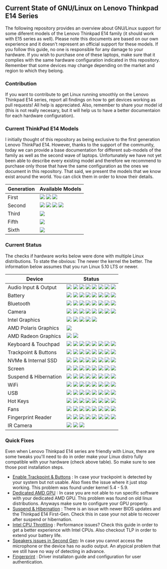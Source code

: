 ## Current State of GNU/Linux on Lenovo Thinkpad E14 Series

The following repository provides an overview about GNU/Linux support for some diferent models of the Lenovo Thinkpad E14 family (it should work with E15 series as well). Please note this documents are based on our own experience and it doesn't represent an official support for these models. If you follow this guide, no one is responsible for any damage to your hardware. If you wish to purchase one of these laptops, make sure that it complies with the same hardware configuration indicated in this repository. Remember that some devices may change depending on the market and region to which they belong.

### Contribution

If you want to contribute to get Linux running smoothly on the Lenovo Thinkpad E14 series, report all findings on how to get devices working as pull requests! All help is appreciated. Also, remember to share your model id (this is not really necesary, but it will help us to have a better documentaion for each hardware configuration).

### Current ThinkPad E14 Models

I initially thought of this repository as being exclusive to the first generation Lenovo ThinkPad E14. However, thanks to the support of the community, today we can provide a base documentation for different sub-models of the family as well as the second wave of laptops. Unfortunately we have not yet been able to describe every existing model and therefore we recommend to purchase only those that have the same configuration as the ones we document in this repository. That said, we present the models that we know exist around the world. You can click them in order to know their details.

| Generation            | Available Models                        |
|-----------------------|-----------------------------------------|
| First                 | [![](https://img.shields.io/badge/1st_vanila-working-success.svg)](./thinkpad-e14-gen1/vanila.md) [![](https://img.shields.io/badge/1st_polaris-tweak_required-green.svg)](./thinkpad-e14-gen1/polaris.md) [![](https://img.shields.io/badge/1st_realtek-untested-lightgrey.svg)](./thinkpad-e14-gen1/realtek.md) |
| Second                | [![](https://img.shields.io/badge/2nd_vanila-tweak_required-green.svg)](./thinkpad-e14-gen2/vanila.md) [![](https://img.shields.io/badge/2nd_iris-tweak_required-green.svg)](./thinkpad-e14-gen2/iris.md) [![](https://img.shields.io/badge/2nd_ryzen-untested-lightgrey.svg)](./thinkpad-e14-gen2/ryzen.md) [![](https://img.shields.io/badge/2nd_nvidia-working-success.svg)](./thinkpad-e14-gen2/nvidia.md) |
| Third                 | [![](https://img.shields.io/badge/3rd_vanila-working-success.svg)](./thinkpad-e14-gen3/vanila.md) |
| Fifth                 | [![](https://img.shields.io/badge/5th_ryzen-working-success)](./thinkpad-e14-gen5/ryzen.md) |
| Sixth                 | [![](https://img.shields.io/badge/6th_ryzen-working-success)](./thinkpad-e14-gen6/ryzen.md) |




### Current Status

The checks if hardware works below were done with multiple Linux distributions. To state the obvious: The newer the kernel the better. The information below assumes that you run Linux 5.10 LTS or newer.

| Device                      | Status                                    |
| ----------------------------|-------------------------------------------|
| Audio Input & Output        | ![](https://img.shields.io/badge/1st_vanila-working-success.svg) ![](https://img.shields.io/badge/1st_polaris-working-success.svg) [![](https://img.shields.io/badge/2nd_vanila-mic_issues-green.svg)](https://github.com/rodmaureirac/thinkpad-e14-linux/issues/9) [![](https://img.shields.io/badge/2nd_iris-mic_issues-green.svg)](https://github.com/rodmaureirac/thinkpad-e14-linux/issues/9) ![](https://img.shields.io/badge/3rd_vanila-working-success.svg) ![](https://img.shields.io/badge/2nd_nvidia-working-success.svg) ![](https://img.shields.io/badge/5th_ryzen-working-success) ![](https://img.shields.io/badge/6th_ryzen-mic_issues-green.svg) |
| Battery                     | ![](https://img.shields.io/badge/1st_vanila-working-success.svg) ![](https://img.shields.io/badge/1st_polaris-working-success.svg) ![](https://img.shields.io/badge/2nd_vanila-working-success.svg) ![](https://img.shields.io/badge/2nd_iris-working-success.svg) ![](https://img.shields.io/badge/3rd_vanila-working-success.svg) ![](https://img.shields.io/badge/2nd_nvidia-working-success.svg) ![](https://img.shields.io/badge/5th_ryzen-working-success) ![](https://img.shields.io/badge/6th_ryzen-working-success) |
| Bluetooth                   | ![](https://img.shields.io/badge/1st_vanila-working-success.svg) ![](https://img.shields.io/badge/1st_polaris-working-success.svg) ![](https://img.shields.io/badge/2nd_vanila-working-success.svg) ![](https://img.shields.io/badge/2nd_iris-working-success.svg) ![](https://img.shields.io/badge/3rd_vanila-working-success.svg) ![](https://img.shields.io/badge/2nd_nvidia-working-success.svg) ![](https://img.shields.io/badge/5th_ryzen-working-success) ![](https://img.shields.io/badge/6th_ryzen-working-success) |
| Camera                      | ![](https://img.shields.io/badge/1st_vanila-working-success.svg) ![](https://img.shields.io/badge/1st_polaris-working-success.svg) ![](https://img.shields.io/badge/2nd_vanila-working-success.svg) ![](https://img.shields.io/badge/2nd_iris-working-success.svg) ![](https://img.shields.io/badge/3rd_vanila-working-success.svg) ![](https://img.shields.io/badge/2nd_nvidia-working-success.svg)  ![](https://img.shields.io/badge/5th_ryzen-working-success) ![](https://img.shields.io/badge/6th_ryzen-working-success) |
| Intel Graphics              | ![](https://img.shields.io/badge/1st_vanila-working-success.svg) ![](https://img.shields.io/badge/1st_polaris-working-success.svg) ![](https://img.shields.io/badge/2nd_vanila-working-success.svg) ![](https://img.shields.io/badge/2nd_iris-working-success.svg) ![](https://img.shields.io/badge/2nd_nvidia-working-success.svg) |
| AMD Polaris Graphics        | ![](https://img.shields.io/badge/1st_polaris-working-success.svg) |
| AMD Radeon Graphics         | ![](https://img.shields.io/badge/5th_ryzen-working-success) ![](https://img.shields.io/badge/6th_ryzen-working-success) |
| Keyboard & Touchpad         | ![](https://img.shields.io/badge/1st_vanila-working-success.svg) ![](https://img.shields.io/badge/1st_polaris-working-success.svg) ![](https://img.shields.io/badge/2nd_vanila-working-success.svg) ![](https://img.shields.io/badge/2nd_iris-working-success.svg) ![](https://img.shields.io/badge/3rd_vanila-working-success.svg) ![](https://img.shields.io/badge/2nd_nvidia-working-success.svg) ![](https://img.shields.io/badge/5th_ryzen-working-success) ![](https://img.shields.io/badge/6th_ryzen-working-success) |
| Trackpoint & Buttons        | ![](https://img.shields.io/badge/1st_vanila-working-success.svg) ![](https://img.shields.io/badge/1st_polaris-working-success.svg) ![](https://img.shields.io/badge/2nd_vanila-working-success.svg) ![](https://img.shields.io/badge/2nd_iris-working-success.svg) ![](https://img.shields.io/badge/3rd_vanila-working-success.svg) ![](https://img.shields.io/badge/2nd_nvidia-working-success.svg) ![](https://img.shields.io/badge/5th_ryzen-working-success) ![](https://img.shields.io/badge/6th_ryzen-working-success) |
| NVMe & Internal SSD         | ![](https://img.shields.io/badge/1st_vanila-working-success.svg) ![](https://img.shields.io/badge/1st_polaris-working-success.svg) ![](https://img.shields.io/badge/2nd_vanila-working-success.svg) ![](https://img.shields.io/badge/2nd_iris-working-success.svg) ![](https://img.shields.io/badge/3rd_vanila-working-success.svg) ![](https://img.shields.io/badge/2nd_nvidia-working-success.svg) ![](https://img.shields.io/badge/5th_ryzen-working-success) ![](https://img.shields.io/badge/6th_ryzen-working-success) |
| Screen                      | ![](https://img.shields.io/badge/1st_vanila-working-success.svg) ![](https://img.shields.io/badge/1st_polaris-working-success.svg) ![](https://img.shields.io/badge/2nd_vanila-working-success.svg) ![](https://img.shields.io/badge/2nd_iris-working-success.svg) ![](https://img.shields.io/badge/3rd_vanila-working-success.svg) ![](https://img.shields.io/badge/2nd_nvidia-working-success.svg) ![](https://img.shields.io/badge/5th_ryzen-working-success) ![](https://img.shields.io/badge/6th_ryzen-working-success) |
| Suspend & Hibernation       | ![](https://img.shields.io/badge/1st_vanila-working-success.svg) [![](https://img.shields.io/badge/1st_polaris-sleep_issues-green.svg)](./tweaks/suspend-and-hibernation/README.md) ![](https://img.shields.io/badge/2nd_vanila-working-success.svg) ![](https://img.shields.io/badge/2nd_iris-working-success.svg) ![](https://img.shields.io/badge/3rd_vanila-working-success.svg) ![](https://img.shields.io/badge/2nd_nvidia-working-success.svg) ![](https://img.shields.io/badge/6th_ryzen-working-success.svg) ![](https://img.shields.io/badge/6th_ryzen-partially_working-yellow.svg) |
| WiFi                        | ![](https://img.shields.io/badge/1st_vanila-working-success.svg) ![](https://img.shields.io/badge/1st_polaris-working-success.svg) ![](https://img.shields.io/badge/2nd_vanila-working-success.svg) ![](https://img.shields.io/badge/2nd_iris-working-success.svg) ![](https://img.shields.io/badge/3rd_vanila-working-success.svg) ![](https://img.shields.io/badge/2nd_nvidia-working-success.svg) ![](https://img.shields.io/badge/5th_ryzen-working-success) ![](https://img.shields.io/badge/6th_ryzen-working-success) |
| USB                         | ![](https://img.shields.io/badge/1st_vanila-working-success.svg) ![](https://img.shields.io/badge/1st_polaris-working-success.svg) ![](https://img.shields.io/badge/2nd_vanila-working-success.svg) ![](https://img.shields.io/badge/2nd_iris-working-success.svg) ![](https://img.shields.io/badge/3rd_vanila-working-success.svg) ![](https://img.shields.io/badge/2nd_nvidia-working-success.svg) ![](https://img.shields.io/badge/5th_ryzen-working-success) ![](https://img.shields.io/badge/6th_ryzen-working-success) |
| Hot Keys                    | ![](https://img.shields.io/badge/1st_vanila-partially_working-yellow.svg) ![](https://img.shields.io/badge/1st_polaris-partially_working-yellow.svg) ![](https://img.shields.io/badge/2nd_vanila-partially_working-yellow.svg) ![](https://img.shields.io/badge/2nd_iris-partially_working-yellow.svg) ![](https://img.shields.io/badge/3rd_vanila-working-success.svg) ![](https://img.shields.io/badge/2nd_nvidia-working-success.svg) ![](https://img.shields.io/badge/5th_ryzen-working-success) ![](https://img.shields.io/badge/6th_ryzen-working-success) |
| Fans                        | ![](https://img.shields.io/badge/1st_vanila-working-success.svg) ![](https://img.shields.io/badge/1st_polaris-working-success.svg) ![](https://img.shields.io/badge/2nd_vanila-working-success.svg) ![](https://img.shields.io/badge/2nd_iris-working-success.svg) ![](https://img.shields.io/badge/3rd_vanila-working-success.svg) ![](https://img.shields.io/badge/2nd_nvidia-working-success.svg)  ![](https://img.shields.io/badge/5th_ryzen-working-success) ![](https://img.shields.io/badge/6th_ryzen-working-success) |
| Fingerprint Reader          | ![](https://img.shields.io/badge/1st_vanila-not_working-red.svg) ![](https://img.shields.io/badge/1st_polaris-not_working-red.svg) ![](https://img.shields.io/badge/2nd_vanila-not_working-red.svg) ![](https://img.shields.io/badge/2nd_iris-not_working-red.svg) ![](https://img.shields.io/badge/3rd_vanila-not_working-red.svg) ![](https://img.shields.io/badge/2nd_nvidia-not_working-red.svg) [![](https://img.shields.io/badge/5th_ryzen-requires_driver_from_vendor-green)](./tweaks/fingerprint/README.md) ![](https://img.shields.io/badge/6th_ryzen-not_working-red.svg) |
| IR Camera | [![](https://img.shields.io/badge/3rd_vanila-requires_howdy-green.svg)](./tweaks/ircamera/README.md) [![](https://img.shields.io/badge/5th_ryzen-requires_howdy-green.svg)](./tweaks/ircamera/README.md) [![](https://img.shields.io/badge/6th_ryzen-requires_howdy-green.svg)](./tweaks/ircamera/README.md) |

### Quick Fixes
Even when Lenovo Thinkpad E14 series are friendly with Linux, there are some tweaks you'll need to do in order make your Linux distro fully compatible with your hardware (check above table). So make sure to see those post installation steps.

- [Enable Trackpoint & Buttons](./tweaks/trackpoint/README.md) : In case your trackpoint is detected by your system but not usable. Also fixes the issue where it just stop working. This problem was found under kernel 5.4 - 5.9.
- [Dedicated AMD GPU](./tweaks/amdgpu-rx640/README.md) : In case you are not able to run specific software with your dedicated AMD GPU. This problem was found on old linux distributions. Anyways make sure to configure your GPU properly.
- [Suspend & Hibernation](./tweaks/suspend-and-hibernation/README.md) : There is an issue with newer BIOS updates and the Thinkpad E14 First-Gen. Check this in case your not able to recover after suspend or hibernation.
- [Intel CPU Throttling](./tweaks/intel-cpu-throttling/README.md) : Performance issues? Check this guide in order to get a better experience with Intel CPUs. Also checkout TLP in order to extend your battery life.
- [Speakers issues in Second Gen](./tweaks/audio/README.md): In case you cannot access the microphone or the device has no audio output. An atypical problem that we still have no way of detecting in advance.
- [Fingerprint](./tweaks/fingerprint/README.md) : Driver installaton guide and configuration for user authentication.
